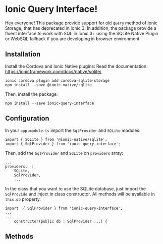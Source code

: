 # Ionic Query Interface! 
 
Hey everyone! This package provide support for old `query` method of Ionic Storage, that has deprecated in Ionic 3. In addition, the package provide a fluent interface to work with SQL in Ionic 3+ using the SQLite Native Plugin or WebSQL fallback if you are developing in browser environment.

## Installation 

Install the Cordova and Ionic Native plugins:
Read the documentation: https://ionicframework.com/docs/native/sqlite/

```
ionic cordova plugin add cordova-sqlite-storage
npm install --save @ionic-native/sqlite
```

Then, install the package: 

    npm install --save ionic-query-interface

## Configuration

In your `app.module.ts` import the `SqlProvider` and `SQLite` modules:

	import { SQLite } from '@ionic-native/sqlite';
    import { SqlProvider } from 'ionic-query-interface';

Then,  add the `SqlProvider` and `SQLite` on `providers` array: 

    ...
    providers:  [
	    SQLite,
	    SqlProvider,
	    ...

In the class that you want to use the SQLite database, just import the `SqlProvide` and inject in class constructor. All methods will be available in `this.db` property.

    import  { SqlProvider } from 'ionic-query-interface';
    ...
    ...
	    constructor(public db : SqlProvider ...) {

## Methods

